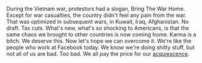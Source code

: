 During the Vietnam war, protestors had a slogan, Bring The War Home. Except for war casualties, the country didn't feel any pain from the war. That was optimized in subsequent wars, in Kuwait, Iraq, Afghanistan. No draft. Tax cuts. What's new, what's so shocking to Americans, is that the same chaos we brought to other countries is now coming home. Karma is a bitch. We deserve this. Now let's hope we can overcome it. We're like the people who work at Facebook today. We know we're doing shitty stuff, but not all of us are bad. Too bad. We all pay the price for our <a href="https://duckduckgo.com/?q=acquiescence&t=hk&ia=definition">acquiescence</a>. 

